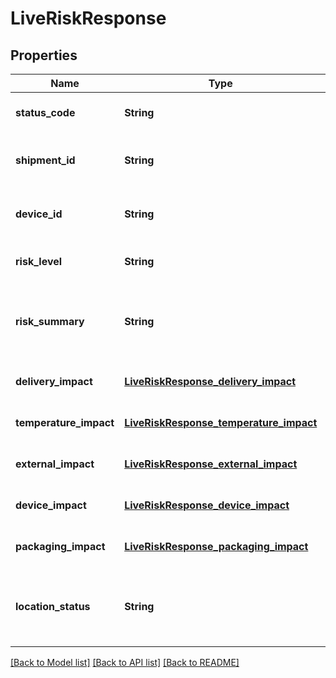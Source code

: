 # LiveRiskResponse
## Properties

| Name | Type | Description | Notes |
|------------ | ------------- | ------------- | -------------|
| **status\_code** | **String** | Status of the response | [optional] [default to null] |
| **shipment\_id** | **String** | Unique identifier for the shipment | [optional] [default to null] |
| **device\_id** | **String** | Unique identifier for the device | [optional] [default to null] |
| **risk\_level** | **String** | Overall risk level for the shipment | [optional] [default to null] |
| **risk\_summary** | **String** | Contextual statement about the overall state of the shipment | [optional] [default to null] |
| **delivery\_impact** | [**LiveRiskResponse_delivery_impact**](LiveRiskResponse_delivery_impact.md) |  | [optional] [default to null] |
| **temperature\_impact** | [**LiveRiskResponse_temperature_impact**](LiveRiskResponse_temperature_impact.md) |  | [optional] [default to null] |
| **external\_impact** | [**LiveRiskResponse_external_impact**](LiveRiskResponse_external_impact.md) |  | [optional] [default to null] |
| **device\_impact** | [**LiveRiskResponse_device_impact**](LiveRiskResponse_device_impact.md) |  | [optional] [default to null] |
| **packaging\_impact** | [**LiveRiskResponse_packaging_impact**](LiveRiskResponse_packaging_impact.md) |  | [optional] [default to null] |
| **location\_status** | **String** | Description of where the shipment is relative to predictions. | [optional] [default to null] |

[[Back to Model list]](../README.md#documentation-for-models) [[Back to API list]](../README.md#documentation-for-api-endpoints) [[Back to README]](../README.md)

